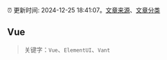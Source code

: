 :alarm_clock: 更新时间: 2024-12-25 18:41:07。[文章来源](/README.md)、[文章分类](/TAGS.md)

## Vue


> 关键字：`Vue`、`ElementUI`、`Vant`



